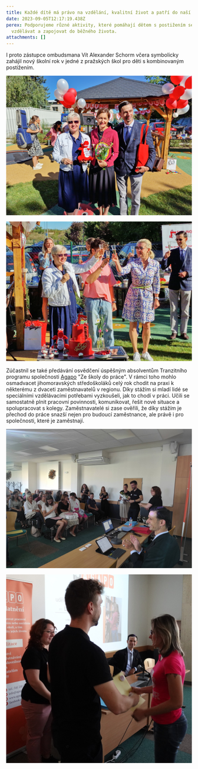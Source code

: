 ```yaml
---
title: Každé dítě má právo na vzdělání, kvalitní život a patří do naší společnosti.
date: 2023-09-05T12:17:19.438Z
perex: Podporujeme různé aktivity, které pomáhají dětem s postižením se kvalitně
  vzdělávat a zapojovat do běžného života.
attachments: []
---
```

I proto zástupce ombudsmana Vít Alexander Schorm včera symbolicky zahájil nový školní rok v jedné z pražských škol pro děti s kombinovaným postižením. 

![Zástupce ombudsmana a zmocněnkyně pro lidská práva při zahájení školního roku ve škole Smiling Crocodile. ](2.jpg "Zdroj: Smiling Crocodile")

![Zahájení školního roku ve škole Smiling Crocodile.](20230904_092546.jpg "Zdroj: Smiling Crocodile")

Zúčastnil se také předávání osvědčení úspěšným absolventům Tranzitního programu společnosti [Agapo](https://www.facebook.com/agapo.cz) "Ze školy do práce". V rámci toho mohlo osmadvacet jihomoravských středoškoláků celý rok chodit na praxi k některému z dvaceti zaměstnavatelů v regionu. Díky stážím si mladí lidé se speciálními vzdělávacími potřebami vyzkoušeli, jak to chodí v práci. Učili se samostatně [](<>)plnit pracovní povinnosti, komunikovat, řešit nové situace a spolupracovat s kolegy. Zaměstnavatelé si zase ověřili, že díky stážím je přechod do práce snazší nejen pro budoucí zaměstnance, ale právě i pro společnosti, které je zaměstnají. 



![Předávání osvědčení úspěšným absolventům Tranzitního programu společnosti Agapo "Ze školy do práce" proběhlo za účasti zástupce ombudsmana v prostorech naší Kanceláře.](372985651_611456624502945_7995546035226120878_n.jpg "Zástupce ombudsmana  prozradil, že v příštích letech nabídne i naše Kancelář stáže v tranzitním programu.")

![Předávání osvědčení úspěšným absolventům Tranzitního programu společnosti Agapo "Ze školy do práce" proběhlo za účasti zástupce ombudsmana v prostorech naší Kanceláře.](373550900_611457981169476_340965469109437452_n.jpg)